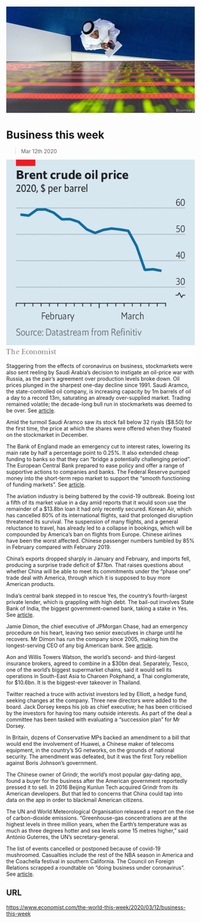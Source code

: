 ![](./images/20200314_WWP501.jpg)

# Business this week

> Mar 12th 2020



![](./images/20200314_WWC695_0.png)

Staggering from the effects of coronavirus on business, stockmarkets were also sent reeling by Saudi Arabia’s decision to instigate an oil-price war with Russia, as the pair’s agreement over production levels broke down. Oil prices plunged in the sharpest one-day decline since 1991. Saudi Aramco, the state-controlled oil company, is increasing capacity by 1m barrels of oil a day to a record 13m, saturating an already over-supplied market. Trading remained volatile; the decade-long bull run in stockmarkets was deemed to be over. See [article](https://www.economist.com//finance-and-economics/2020/03/12/no-one-is-likely-to-win-the-oil-price-war).

Amid the turmoil Saudi Aramco saw its stock fall below 32 riyals ($8.50) for the first time, the price at which the shares were offered when they floated on the stockmarket in December.

The Bank of England made an emergency cut to interest rates, lowering its main rate by half a percentage point to 0.25%. It also extended cheap funding to banks so that they can “bridge a potentially challenging period”. The European Central Bank prepared to ease policy and offer a range of supportive actions to companies and banks. The Federal Reserve pumped money into the short-term repo market to support the “smooth functioning of funding markets”. See [article](https://www.economist.com//finance-and-economics/2020/03/12/the-challenge-of-addressing-covid-19s-economic-effects-in-europe).

The aviation industry is being battered by the covid-19 outbreak. Boeing lost a fifth of its market value in a day amid reports that it would soon use the remainder of a $13.8bn loan it had only recently secured. Korean Air, which has cancelled 80% of its international flights, said that prolonged disruption threatened its survival. The suspension of many flights, and a general reluctance to travel, has already led to a collapse in bookings, which will be compounded by America’s ban on flights from Europe. Chinese airlines have been the worst affected. Chinese passenger numbers tumbled by 85% in February compared with February 2019.

China’s exports dropped sharply in January and February, and imports fell, producing a surprise trade deficit of $7.1bn. That raises questions about whether China will be able to meet its commitments under the “phase one” trade deal with America, through which it is supposed to buy more American products.

India’s central bank stepped in to rescue Yes, the country’s fourth-largest private lender, which is grappling with high debt. The bail-out involves State Bank of India, the biggest government-owned bank, taking a stake in Yes. See [article](https://www.economist.com//finance-and-economics/2020/03/12/yes-banks-rescue-deepens-worries-about-indian-finance).

Jamie Dimon, the chief executive of JPMorgan Chase, had an emergency procedure on his heart, leaving two senior executives in charge until he recovers. Mr Dimon has run the company since 2005, making him the longest-serving CEO of any big American bank. See [article](https://www.economist.com//leaders/2020/03/12/should-jamie-dimon-wall-streets-most-celebrated-boss-call-it-a-day).

Aon and Willis Towers Watson, the world’s second- and third-largest insurance brokers, agreed to combine in a $30bn deal. Separately, Tesco, one of the world’s biggest supermarket chains, said it would sell its operations in South-East Asia to Charoen Pokphand, a Thai conglomerate, for $10.6bn. It is the biggest-ever takeover in Thailand.

Twitter reached a truce with activist investors led by Elliott, a hedge fund, seeking changes at the company. Three new directors were added to the board. Jack Dorsey keeps his job as chief executive; he has been criticised by the investors for having too many outside interests. As part of the deal a committee has been tasked with evaluating a “succession plan” for Mr Dorsey.

In Britain, dozens of Conservative MPs backed an amendment to a bill that would end the involvement of Huawei, a Chinese maker of telecoms equipment, in the country’s 5G networks, on the grounds of national security. The amendment was defeated, but it was the first Tory rebellion against Boris Johnson’s government.

The Chinese owner of Grindr, the world’s most popular gay-dating app, found a buyer for the business after the American government reportedly pressed it to sell. In 2016 Beijing Kunlun Tech acquired Grindr from its American developers. But that led to concerns that China could tap into data on the app in order to blackmail American citizens.

The UN and World Meteorological Organisation released a report on the rise of carbon-dioxide emissions. “Greenhouse-gas concentrations are at the highest levels in three million years, when the Earth’s temperature was as much as three degrees hotter and sea levels some 15 metres higher,” said António Guterres, the UN’s secretary-general.

The list of events cancelled or postponed because of covid-19 mushroomed. Casualties include the rest of the NBA season in America and the Coachella festival in southern California. The Council on Foreign Relations scrapped a roundtable on “doing business under coronavirus”. See [article](https://www.economist.com//graphic-detail/2020/03/14/foot-traffic-has-fallen-sharply-in-cities-with-big-coronavirus-outbreaks).

## URL

https://www.economist.com/the-world-this-week/2020/03/12/business-this-week
